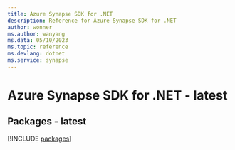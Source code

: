 ```yaml
---
title: Azure Synapse SDK for .NET
description: Reference for Azure Synapse SDK for .NET
author: wonner
ms.author: wanyang
ms.data: 05/10/2023
ms.topic: reference
ms.devlang: dotnet
ms.service: synapse
---
```

# Azure Synapse SDK for .NET - latest
## Packages - latest
[!INCLUDE [packages](synapse-index.md)]